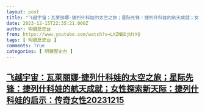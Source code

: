 ```yaml
---
layout: post
title: "飞越宇宙：瓦莱丽娜·捷列什科娃的太空之旅；星际先锋：捷列什科娃的航天成就；女性探索新天际：捷列什科娃的启示：传奇女性20231215"
date: 2023-12-15T22:35:21.000Z
author: 明鏡歷史台
from: https://www.youtube.com/watch?v=LXZNBDjUtYQ
tags: [ 明鏡歷史台 ]
comments: True
categories: [ 明鏡歷史台 ]
---
```

<!--1702679721000-->
[飞越宇宙：瓦莱丽娜·捷列什科娃的太空之旅；星际先锋：捷列什科娃的航天成就；女性探索新天际：捷列什科娃的启示：传奇女性20231215](https://www.youtube.com/watch?v=LXZNBDjUtYQ)
------

<div>

</div>

